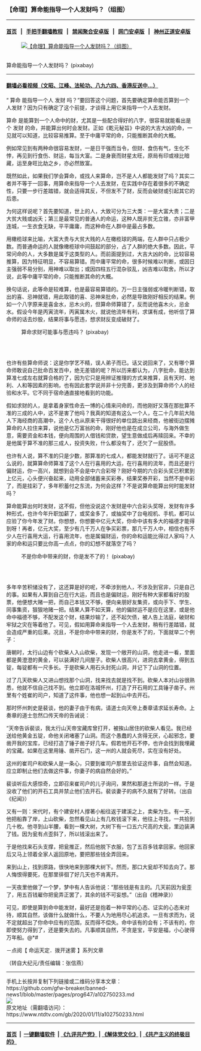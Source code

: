 ### 【命理】算命能指导一个人发财吗？（组图）
------------------------

#### [首页](https://github.com/gfw-breaker/banned-news1/blob/master/README.md) &nbsp;&nbsp;|&nbsp;&nbsp; [手把手翻墙教程](https://github.com/gfw-breaker/guides/wiki) &nbsp;&nbsp;|&nbsp;&nbsp; [禁闻聚合安卓版](https://github.com/gfw-breaker/bn-android) &nbsp;&nbsp;|&nbsp;&nbsp; [网门安卓版](https://github.com/oGate2/oGate) &nbsp;&nbsp;|&nbsp;&nbsp; [神州正道安卓版](https://github.com/SzzdOgate/update) 



<div><div class="featured_image">
 <a href="https://i.ntdtv.com/assets/uploads/2020/01/2020-01-11_111211.jpg" target="_blank">
  <figure>
   <img alt="【命理】算命能指导一个人发财吗？（组图）" src="https://i.ntdtv.com/assets/uploads/2020/01/2020-01-11_111211-800x450.jpg"/>
  </figure><br/>
 </a>
 <span class="caption">
  算命能指导一个人发财吗？ (pixabay)
 </span>
</div>
</div><hr/>

#### [翻墙必看视频（文昭、江峰、法轮功、八九六四、香港反送中...）](https://github.com/gfw-breaker/banned-news1/blob/master/pages/link3.md)

<div><div class="post_content" itemprop="articleBody">
 <p>
  “
  <ok href="https://www.ntdtv.com/gb/算命.htm">
   算命
  </ok>
  能指导一个人
  <ok href="https://www.ntdtv.com/gb/发财.htm">
   发财
  </ok>
  吗？”要回答这个问题，首先要确定算命能否算到一个人发财？因为只有确定了这个前提，才谈得上用它来指导一个人去发财。
 </p>
 <p>
  <ok href="https://www.ntdtv.com/gb/算命.htm">
   算命
  </ok>
  是能算到一个人命中的财，尤其是一些配合得好的八字，很容易就能看出是个
  <ok href="https://www.ntdtv.com/gb/发财.htm">
   发财
  </ok>
  的命，并能算出何时会发财。正如《乾元秘旨》中说的大吉大凶的命，一见就可以知道，比较容易推算。至于中庸平常的命，只能推断其命的大概。
 </p>
 <p>
  例如常见到有两种命很容易发财，一是日干强而当令，但财、食伤有气，生化不悖，再见到行食伤、财运，每当大富。二是身衰而财星太旺，原局有印或禄比暗藏，运至身旺比劫之乡，亦必然致富。
 </p>
 <p>
  既然如此，如果我们学会算命，或找人来算命，岂不是人人都能发财了吗？其实二者并不等于一回事，用算命来指导一个人去发财，在实践中存在着很多的不确定性，只要一步行差踏错，就会适得其反，不但发不了财，反而会破财或引起其它的后患。
 </p>
 <p>
  为何这样说呢？首先要知道，世上的人，大致可分为三大类：一是大富大贵；二是大贫大贱或凶夭；第三是最常见的普通人的命运，这种人既非贫无立锥，亦非富甲连城，一生衣食无缺，平平庸庸，而这种命在人群中是最占多数。
 </p>
 <p>
  用橄榄球来比喻，大富大贵与大贫大贱的人在橄榄球的两端，在人群中只占极少数。而普通命运的人就像橄榄球中间鼓起的部分，占了人群的绝大多数。因此，平常问命的人，大多数是属于这类型的人。而前面提到过，大吉大凶的命，比较容易推算，因为特征明显，不容易算错。而中庸平常的命，很多时候难以判断，或因日主强弱不易分别，用神难以取出；或因四柱五行混杂驳乱，凶吉难以取舍。所以才说，此等中庸平常的命，只能推断其命的大概。
 </p>
 <p>
  换句话说，此等命是较难算，也是最容易算错的。万一日主强弱或冷暖判断错，取出的喜、忌神就错，用此取错的喜、忌神来批命，必然是导致刚好相反的结果。例如一个八字原来是喜金水，忌木火的，但算命师算错了，反而说他喜木火，忌金水。假设今年是丙寅流年，丙寅属木火，就说他流年有利，求谋有成，他听信了算命师的话去炒股，结果将事与愿违，想求财反变成破财了。
 </p>
 <figure class="wp-caption alignnone" id="attachment_102750239" style="width: 597px">
  <img alt="" class="size-full wp-image-102750239" src="https://i.ntdtv.com/assets/uploads/2020/01/2020-01-11_111316.jpg">
   <br/><figcaption class="wp-caption-text">
    算命求财可能事与愿违吗？ (pixabay)
   </figcaption><br/>
  </img>
 </figure><br/>
 <p>
  也许有些算命师说：这是你学艺不精，误人弟子而已。话又说回来了，又有哪个算命师敢说自己批命百发百中，绝无差错的呢？所以历来都认为，八字批命，能达到算准七成左右就算合格的了，因为它只是用辨证推理的方式来推算，且有天时、地利、人和等因素的影响，也有因此套学说并非十分完善，更涉及到算命师个人的经验和水平。它不同于宿命通直接地看到的功能。
 </p>
 <p>
  假如求财的人，是拿着身家性命去一博的心情来问命的，而他刚好又落在那批算不准的三成的人中，这不是害了他吗？我真的知道有这么一个人，在二十几年前大陆人下海经商的高潮中，这个人也从原来干得很好的单位跳出来经商，他被街边摆摊算命的人拉住来算，说他是亿万富翁的命，刚好他也是在成立公司，与海外做生意，需要资金和本钱，便向周围的人借钱和贷款，望生意做成后再赎回来。不幸的是他属于算不准的那三成人，投资失败，什么都没有了，还欠了一屁股债。
 </p>
 <p>
  也许有人说，算不准的只是少数，那算准的七成人，都能发财就行了。话可不是这么说的，就算算命师算准了这个人在行喜用的大运，在行喜用的流年，而且还是行偏财运，你一高兴，就想到会不会是中六合彩呀？刚好今期的六合彩头奖已积累到上亿元，心头便兴奋起来，动用全部储蓄来买彩券，结果奖券开彩，当然不是中彩了，而是挂彩了，多年积蓄付之东流，为何会这样？不是说算命能算出何时能发财吗？
 </p>
 <p>
  算命能算出何时发财，这不假，但他没说这个发财是中六合彩头奖呀，发财有许多种形式，也许今年升职加薪了，或奖金多了，或抽奖中了台电视机、手机，都可以应验了你今年发了财。你想想，你想要中亿元大奖，你命中该有多大的福德才能得到呀！再者，亿元大奖，至少有几千万人在争买彩票，那几千万人中，相信也有不少人在行喜用大运，行喜用流年，也是属偏财运，你的命和运能比得过人家吗？人家的命和运只要比你高一点点，你的幻想不就落空了吗？
 </p>
 <figure class="wp-caption alignnone" id="attachment_102750241" style="width: 600px">
  <img alt="" class="size-medium wp-image-102750241" src="https://i.ntdtv.com/assets/uploads/2020/01/2020-01-11_111428-600x333.jpg">
   <br/><figcaption class="wp-caption-text">
    不是你命中带来的财，你是发不了的！ (pixabay)
   </figcaption><br/>
  </img>
 </figure><br/>
 <p>
  多年辛苦积储没有了，这还算是好的呢，不牵涉到他人，不涉及到官非，只是自己的事。如果有人算到自己在行大运，而且也是偏财运，刚好有种大家都看好的股票，他便想大赌一把，而自己本钱又不够，便向亲朋好友集资，或向手下、学生、同事集资，狠狠地赌一把。结果人算不如天算，他的偏财运不是应在这里，或是他命中福德不够，不配发这个财，结果炒输了，还不起欠债，被人告上法庭，破财和牢狱之灾在等着他了。可见，假如用算命来指导一个人去发财，稍有行差踏错，就会造成严重的后果。况且，不是你命中带来的财，你是发不了的，下面就举二个例子：
 </p>
 <p>
  唐朝时，太行山边有个砍柴人入山砍柴，发现一个敞开的山洞，他走进一看，里面都是黄澄澄的黄金，可以装满好几间屋子。砍柴人很高兴，进洞去拿黄金，得到五锭，每锭都有一尺多长。于是砍柴人用石头封死山洞，并记下了山洞的位置。
 </p>
 <p>
  过了几天砍柴人又进山想找那个山洞，找来找去就是找不到。砍柴人本对山谷很熟悉，他就不信自己找不到。他立即在洛城怀州，打造了开石用的工具锤子凿子。州里有个姓崔的司户，知道了这件事，他也想一起到山中去开石。
 </p>
 <p>
  那时怀州刺史是裴谈，他的妻子由于有病，请道士向天帝上奏章请求延长寿命。上奏章的道士忽然口传天帝的告诫说：
 </p>
 <p>
  “天帝告诉裴谈，我太行山天帝宝藏库曾打开，被挨山居住的砍柴人看见。我已经送给他黄金五锭，命他关闭堵塞了山洞。而这个愚蠢的人贪得无厌，心起邪念，要凿开我的宝库，已经打造了锤子凿子好几车。假若他开石不停，也许会找到我埋藏的宝藏。如果在这里用锤、凿开石门，这一州的人就会死尽，实在没有好处。
 </p>
 <p>
  这州的崔司户和砍柴人是一条心，只要到崔司户那里去验证这件事，自然会知道。应立即制止他们去做这件事，你妻子的病自然会好的。”
 </p>
 <p>
  裴谈听后大感惊奇，立即召来崔司户的儿子询问，果然和那道士所说的一样。于是没收了他们的开石工具并禁止他们去开石。裴谈妻子的病不久就有了好转。（出自《纪闻》）
 </p>
 <p>
  又有一则：宋代时，有个建安村人撑著小船往返于建溪之上，卖柴为生。有一天，他把船靠了岸，上山砍柴，忽然看见山上有几枚钱滚下来，他往上寻找，一共拾到几十枚。他寻到山半腰，看到一棵大树，大树下有一口五六尺高的大瓮，里边装满了钱。因为瓮有点歪斜了，所以钱滚出来了。
 </p>
 <p>
  于是他找来石头支撑，把瓮推正，然后他脱下衣服，包了五百多钱拿回家。他回家后又马上领着全家人返回原地，要把那些钱全弄回来。
 </p>
 <p>
  来到山上，找到原路，很快地来到那棵大树下。然而，那口大瓮却不知去向了。那人悔恨得要死，在那里徘徊了好几天也不肯离开。
 </p>
 <p>
  一天夜里他做了一个梦，梦中有人告诉他说：“那些钱是有主的。几天前因为瓮歪了，用五百钱雇你把瓮弄正罢了，其余的钱不可妄想。”（出自《稽神录》）
 </p>
 <p>
  可见，即使是算到命中能发财，最好还是抱着一种平常的心态、证实的心态来对待，顺其自然，该做什么就做什么，不要人为地用尽心机追求。一旦有求而为，说不定就超出了你命中应有的范围，反而得不偿失。命中该有的会有；不该有的，你即使努力得到了，还是要失去的。凡事顺其自然，不贪是宝，平安是福，小心驶得万年船。@*#
 </p>
 <p>
  －点阅【
  <ok href="https://www.ntdtv.com/gb/命运天定．拨开迷雾.htm">
   命运天定．拨开迷雾
  </ok>
  】系列文章
 </p>
 <p>
  （转自大纪元/责任编辑：张信燕）
 </p>
 <div class="single_ad">
 </div>
</div>
</div>
<hr/>
手机上长按并复制下列链接或二维码分享本文章：<br/>
https://github.com/gfw-breaker/banned-news1/blob/master/pages/prog647/a102750233.md <br/>
<a href='https://github.com/gfw-breaker/banned-news1/blob/master/pages/prog647/a102750233.md'><img src='https://github.com/gfw-breaker/banned-news1/blob/master/pages/prog647/a102750233.md.png'/></a> <br/>
原文地址（需翻墙访问）：https://www.ntdtv.com/gb/2020/01/11/a102750233.html


------------------------
#### [首页](https://github.com/gfw-breaker/banned-news1/blob/master/README.md) &nbsp;|&nbsp; [一键翻墙软件](https://github.com/gfw-breaker/nogfw/blob/master/README.md) &nbsp;| [《九评共产党》](https://github.com/gfw-breaker/9ping.md/blob/master/README.md#九评之一评共产党是什么) | [《解体党文化》](https://github.com/gfw-breaker/jtdwh.md/blob/master/README.md) | [《共产主义的终极目的》](https://github.com/gfw-breaker/gczydzjmd.md/blob/master/README.md)


<img src='http://gfw-breaker.win/banned-news/pages/prog647/a102750233.md' width='0px' height='0px'/>